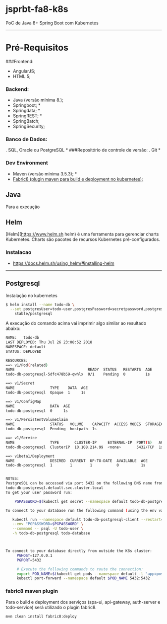 # jsprbt-fa8-k8s
PoC de Java 8+ Spring Boot com Kubernetes 


---
# Pré-Requisitos

###Frontend:
* AngularJS;
* HTML 5;

### Backend:
* Java (versão mínima 8.);
* Springboot; *
* Springdata; *
* SpringREST; *
* SpringBatch;
* SpringSecurity;

### Banco de Dados:
. SQL, Oracle ou PostgreSQL *
###Repositório de controle de versão:
. Git *


### Dev Environment
* Maven (versão mínima 3.5.3); *
* [Fabric8 (plugin maven para build e deployment no kubernetes);](http://spring.fabric8.io "fabric8")  


## Java
Para a execução


## Helm
[Helm](https://www.helm.sh helm) é uma ferramenta para gerenciar charts Kubernetes. Charts são pacotes 
de recursos Kubernetes pré-configurados.

### Instalacao
* https://docs.helm.sh/using_helm/#installing-helm

---
## Postgresql
Instalação no kubernetes 

```bash
$ helm install --name todo-db \
  --set postgresUser=todo-user,postgresPassword=secretpassword,postgresDatabase=todo-database \
    stable/postgresql
```

A execução do comando acima vai imprimir algo similar ao resultado abaixo: 

```bash
NAME:   todo-db
LAST DEPLOYED: Thu Jul 26 23:08:52 2018
NAMESPACE: default
STATUS: DEPLOYED

RESOURCES:
==> v1/Pod(related)
NAME                                 READY  STATUS   RESTARTS  AGE
todo-db-postgresql-5dfc478b59-qwhlx  0/1    Pending  0         1s

==> v1/Secret
NAME                TYPE    DATA  AGE
todo-db-postgresql  Opaque  1     1s

==> v1/ConfigMap
NAME                DATA  AGE
todo-db-postgresql  0     1s

==> v1/PersistentVolumeClaim
NAME                STATUS   VOLUME    CAPACITY  ACCESS MODES  STORAGECLASS  AGE
todo-db-postgresql  Pending  hostpath  1s

==> v1/Service
NAME                TYPE       CLUSTER-IP     EXTERNAL-IP  PORT(S)   AGE
todo-db-postgresql  ClusterIP  10.108.214.99  <none>       5432/TCP  1s

==> v1beta1/Deployment
NAME                DESIRED  CURRENT  UP-TO-DATE  AVAILABLE  AGE
todo-db-postgresql  1        1        1           0          1s


NOTES:
PostgreSQL can be accessed via port 5432 on the following DNS name from within your cluster:
todo-db-postgresql.default.svc.cluster.local
To get your user password run:

    PGPASSWORD=$(kubectl get secret --namespace default todo-db-postgresql -o jsonpath="{.data.postgres-password}" | base64 --decode; echo)

To connect to your database run the following command (using the env variable from above):

   kubectl run --namespace default todo-db-postgresql-client --restart=Never --rm --tty -i --image postgres \
   --env "PGPASSWORD=$PGPASSWORD" \
   --command -- psql -U todo-user \
   -h todo-db-postgresql todo-database



To connect to your database directly from outside the K8s cluster:
     PGHOST=127.0.0.1
     PGPORT=5432

     # Execute the following commands to route the connection:
     export POD_NAME=$(kubectl get pods --namespace default -l "app=postgresql,release=todo-db" -o jsonpath="{.items[0].metadata.name}")
     kubectl port-forward --namespace default $POD_NAME 5432:5432

```


### fabric8 maven plugin

Para o build e deployment dos serviços (spa-ui, api-gateway, auth-server e todo-service) será utilizado o plugin fabric8. 

```bash
mvn clean install fabric8:deploy
```

